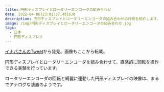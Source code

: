 ```yaml
---
title: 円形ディスプレイとロータリーエンコーダの組み合わせ
date: 2022-04-06T23:01:37.481638
description: 円形ディスプレイとロータリーエンコーダの組み合わせの作例を紹介します。
image: /img/円形ディスプレイとロータリーエンコーダの組み合わせ.jpg
tags:
  - 日本
  - 円形ディスプレイ
---
```

[イナバさんのTweet](https://twitter.com/hollyhockberry/status/1486299654493196289)から発見。画像もここから転載。

円形ディスプレイとロータリーエンコーダを組み合わせて、直感的に回転を操作できる実験を行っています。

ロータリーエンコーダの回転と綺麗に連動した円形ディスプレイの映像は、まるでアナログな装置のようです。


